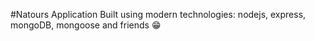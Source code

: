 #Natours Application
Built using modern technologies: nodejs, express, mongoDB, mongoose and friends 😁
